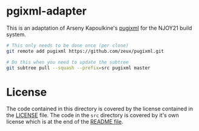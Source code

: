 # pgixml-adapter
This is an adaptation of Arseny Kapoulkine's [pugixml](https://github.com/zeux/pugixml) for the NJOY21 build system.

```bash
# This only needs to be done once (per clone)
git remote add pugixml https://github.com/zeux/pugixml.git

# Do this when you need to update the subtree
git subtree pull --squash --prefix=src pugixml master
```

# License
The code contained in this directory is covered by the license contained in the [LICENSE](LICENSE) file. The code in the `src` directory is covered by it's own  license which is at the end of the [README file](src/README.md).

